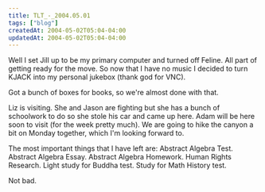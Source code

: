```yaml
---
title: TLT_-_2004.05.01
tags: ["blog"]
createdAt: 2004-05-02T05:04-04:00
updatedAt: 2004-05-02T05:04-04:00
---
```


Well I set Jill up to be my primary computer and turned off Feline. All part of getting ready for the move. So now that I have no music I decided to turn KJACK into my personal jukebox (thank god for VNC).

Got a bunch of boxes for books, so we're almost done with that.

Liz is visiting. She and Jason are fighting but she has a bunch of schoolwork to do so she stole his car and came up here. Adam will be here soon to visit (for the week pretty much). We are going to hike the canyon a bit on Monday together, which I'm looking forward to.

The most important things that I have left are: Abstract Algebra Test. Abstract Algebra Essay. Abstract Algebra Homework. Human Rights Research. Light study for Buddha test. Study for Math History test.

Not bad.

